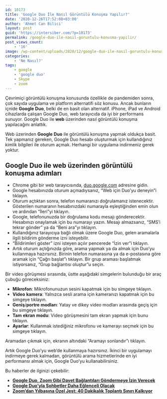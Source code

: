 ```yaml
---
id: 10173
title: 'Google Duo İle Nasıl Görüntülü Konuşma Yapılır?'
date: '2020-12-26T17:52:08+03:00'
author: 'Ahmet Can Bilici'
layout: post
guid: 'https://intersiber.com/?p=10173'
permalink: /google-duo-ile-nasil-goruntulu-konusma-yapilir/
post_views_count:
    - '16'
image: /wp-content/uploads/2020/12/google-duo-ile-nasil-goruntulu-konusma-yapilir.jpg
categories:
    - 'Ne Nasıl?'
tags:
    - google
    - 'google duo'
    - Skype
    - zoom
---
```


Çevrimiçi görüntülü konuşma konusunda özellikle de pandemiden sonra, çok sayıda uygulama ve platform alternatifi söz konusu. Ancak bunların içnide **Google** **Duo**, belki de en basit olan alternatif. iPhone, iPad ve Android cihazlarda çalışan Google Duo, web tarayıcıda da iyi bir performans sunuyor. Google Duo ile **web** üzerinden nasıl görüntülü konuşma yapılacağını anlattık.

Web üzerinden **Google** **Duo** ile görüntülü konuşma yapmak oldukça basit. Tek yapmanız gereken, Google Duo hesabı oluşturmak için kullandığınız kimlik bilgileri ile oturum açmak. Herhangi bir uygulama indirmeniz gerek yoktur.

## Google Duo ile web üzerinden görüntülü konuşma adımları

- Chrome gibi bir web tarayıcısında, [duo.google.com](http://duo.google.com) adresine gidin.
- Google hesabınızda oturum açmadıysanız, “Web için Duo’yu deneyin”i tıklayın.
- Oturum açtıktan sonra, telefon numaranızı doğrulamanız istenecektir. Gösterilen numaranın hesabınızdaki numarayla eşleştiğinden emin olun ve ardından “İleri”yi tıklayın.
- Google, telefonunuzda bir doğrulama kodu mesajı gönderecektir. Hesabınızı onaylamak için bu numarayı yazın. Mesajı almazsanız, “SMS’i tekrar gönder” ya da “Beni ara”yı tıklayın.
- Kullandığınız tarayıcıya bağlı olmak üzere Google Duo, gelen aramalarla ilgili bildirim gönderme izni isteyebilir.
- “Bildirimleri göster” izni isteyen açılır pencerede “İzin ver”i tıklayın.
- Artık oturum açtığınızda göre, arama yapmak ya da almak için Duo’yu kullanmaya hazırsınız. Birinin telefon numarasına ya da e-postasına göre aramak için “Çağrı başlat”ı tıklayın. Bir grup araması başlatmak istiyorsanız, “Grup bağlantısı oluştur”u seçin.

Bir video görüşmesi sırasında, üstte aşağıdaki simgelerin bulunduğu bir araç çubuğu göreceksiniz:

- **Mikrofon**: Mikrofonunuzun sesini kapatmak için bu simgeye tıklayın.
- **Video** **kamera**: Yalnızca sesli arama için kameranızı kapatmak için bu simgeye tıklayın.
- **Geniş**/**portre** **modları**: Yatay ve dikey video modları arasında geçiş için bu simgeye tıklayın.
- **Tam** **ekran** **modu**: Video görüşmesini tam ekran yapmak için bunu tıklayın.
- **Ayarlar**: Kullanmak istediğiniz mikrofonu ve kamerayı seçmek için bu simgeye tıklayın.

Aramadan çıkmak için, ekranın altındaki “Aramayı sonlandır”ı tıklayın.

Artık Google Duo’yu web’de kullanmaya hazırsınız. İkinci bir uygulamayı indirmeye gerek kalmadan, görüntülü arama hizmetlerinde en iyi performansı almak için, Google Duo’yu kullanabilirsiniz.

Bu haberler de ilginizi çekebilir:

- **[Google Duo, Zoom Gibi Davet Bağlantıları Göndermeye İzin Verecek](https://intersiber.com/google-duo-zoom-gibi-davet-baglantilari-gondermeye-izin-verecek/)**
- **[Google Duo’yla Sohbetler Daha Eğlenceli Olacak](https://intersiber.com/google-duoyla-sohbetler-daha-eglenceli-olacak/)**
- **[Zoom’dan Yılbaşına Özel Jest: 40 Dakikalık Toplantı Sınırı Kalkıyor](https://intersiber.com/zoomdan-yilbasina-ozel-jest-40-dakikalik-toplanti-siniri-kalkiyor/)**